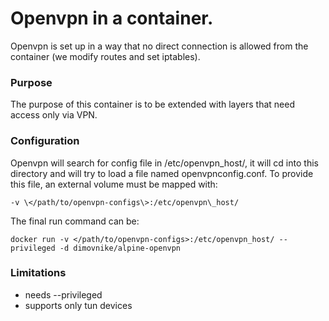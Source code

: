 # Openvpn in a container.
Openvpn is set up in a way that no direct connection is allowed from the container (we modify routes and set iptables). 

### Purpose

The purpose of this container is to be extended with layers that need access only via VPN.

### Configuration

Openvpn will search for config file in /etc/openvpn\_host/, it will cd into this directory and will try to load a file named openvpnconfig.conf. To provide this file, an external volume must be mapped with:

```-v \</path/to/openvpn-configs\>:/etc/openvpn\_host/```

The final run command can be:

```docker run -v </path/to/openvpn-configs>:/etc/openvpn_host/ --privileged -d dimovnike/alpine-openvpn```

### Limitations

* needs --privileged
* supports only tun devices
